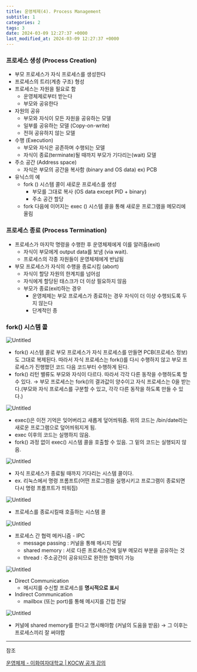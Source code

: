 ```yaml
---
title: 운영체제(4). Process Management
subtitle: 1
categories: 2
tags: 3
date: 2024-03-09 12:27:37 +0000
last_modified_at: 2024-03-09 12:27:37 +0000
---
```



### 프로세스 생성 (Process Creation)

- 부모 프로세스가 자식 프로세스를 생성한다
- 프로세스의 트리(계층 구조) 형성
- 프로세스는 자원을 필요로 함
    - 운영체제로부터 받는다
    - 부모와 공유한다
- 자원의 공유
    - 부모와 자식이 모든 자원을 공유하는 모델
    - 일부를 공유하는 모델 (Copy-on-write)
    - 전혀 공유하지 않는 모델
- 수행 (Execution)
    - 부모와 자식은 공존하며 수행되는 모델
    - 자식이 종료(terminate)될 때까지 부모가 기다리는(wait) 모델
- 주소 공간 (Address space)
    - 자식은 부모의 공간을 복사함 (binary and OS data) ex) PCB
- 유닉스의 예
    - fork () 시스템 콜이 새로운 프로세스를 생성
        - 부모를 그대로 복사 (OS data except PID + binary)
        - 주소 공간 할당
    - fork 다음에 이어지는 exec () 시스템 콜을 통해 새로운 프로그램을 메모리에 올림
    

### 프로세스 종료 (Process Termination)

- 프로세스가 마지막 명령을 수행한 후 운영체제에게 이를 알려줌(exit)
    - 자식이 부모에게 output data를 보냄 (via wait).
    - 프로세스의 각종 자원들이 운영체제에게 반납됨
- 부모 프로세스가 자식의 수행을 종료시킴 (abort)
    - 자식이 할당 자원의 한계치를 넘어섬
    - 자식에게 할당된 태스크가 더 이상 필요하지 않음
    - 부모가 종료(exit)하는 경우
        - 운영체제는 부모 프로세스가 종료하는 경우 자식이 더 이상 수행되도록 두지 않는다
        - 단계적인 종

### fork() 시스템 콜

![Untitled](%E1%84%8B%E1%85%AE%E1%86%AB%E1%84%8B%E1%85%A7%E1%86%BC%E1%84%8E%E1%85%A6%E1%84%8C%E1%85%A6(4)%20Process%20Management%2010e2c1d0467e4572b4dc72b7c3d81bb8/Untitled.png)

- fork() 시스템 콜로 부모 프로세스가 자식 프로세스를 만들면 PCB(프로세스 정보)도 그대로 복제된다. 따라서 자식 프로세스는 fork()를 다시 수행하지 않고 부모 프로세스가 진행했던 코드 다음 코드부터 수행하게 된다.
- fork() 리턴 밸류도 부모와 자식이 다르다. 따라서 각각 다른 동작을 수행하도록 할 수 있다. → 부모 프로세스는 fork()의 결과값이 양수이고 자식 프로세스는 0을 받는다.(부모와 자식 프로세스를 구분할 수 있고, 각각 다른 동작을 하도록 만들 수 있다.)

![Untitled](%E1%84%8B%E1%85%AE%E1%86%AB%E1%84%8B%E1%85%A7%E1%86%BC%E1%84%8E%E1%85%A6%E1%84%8C%E1%85%A6(4)%20Process%20Management%2010e2c1d0467e4572b4dc72b7c3d81bb8/Untitled%201.png)

- exec()은 이전 기억은 잊어버리고 새롭게 덮어씌워줌. 위의 코드는 /bin/date라는 새로운 프로그램으로 덮어씌워지게 됨.
- exec 이후의 코드는 실행하지 않음.
- fork() 과정 없이 exec() 시스템 콜을 호출할 수 있음. 그 밑의 코드는 실행되지 않음.

![Untitled](%E1%84%8B%E1%85%AE%E1%86%AB%E1%84%8B%E1%85%A7%E1%86%BC%E1%84%8E%E1%85%A6%E1%84%8C%E1%85%A6(4)%20Process%20Management%2010e2c1d0467e4572b4dc72b7c3d81bb8/Untitled%202.png)

- 자식 프로세스가 종료될 때까지 기다리는 시스템 콜이다.
- ex. 리눅스에서 명령 프롬프트(어떤 프로그램을 실행시키고 프로그램이 종료되면 다시 명령 프롬프트가 띄워짐)

![Untitled](%E1%84%8B%E1%85%AE%E1%86%AB%E1%84%8B%E1%85%A7%E1%86%BC%E1%84%8E%E1%85%A6%E1%84%8C%E1%85%A6(4)%20Process%20Management%2010e2c1d0467e4572b4dc72b7c3d81bb8/Untitled%203.png)

- 프로세스를 종료시킬때 호출하는 시스템 콜

![Untitled](%E1%84%8B%E1%85%AE%E1%86%AB%E1%84%8B%E1%85%A7%E1%86%BC%E1%84%8E%E1%85%A6%E1%84%8C%E1%85%A6(4)%20Process%20Management%2010e2c1d0467e4572b4dc72b7c3d81bb8/Untitled%204.png)

- 프로세스 간 협력 메커니즘 - IPC
    - message passing : 커널을 통해 메시지 전달
    - shared memory : 서로 다른 프로세스간에 일부 메모리 부분을 공유하는 것
    - thread : 주소공간이 공유되므로 완전한 협력이 가능

![Untitled](%E1%84%8B%E1%85%AE%E1%86%AB%E1%84%8B%E1%85%A7%E1%86%BC%E1%84%8E%E1%85%A6%E1%84%8C%E1%85%A6(4)%20Process%20Management%2010e2c1d0467e4572b4dc72b7c3d81bb8/Untitled%205.png)

- Direct Communication
    - 메시지를 수신할 프로세스를 **명시적으로 표시**
- Indirect Communication
    - mailbox (또는 port)를 통해 메시지를 간접 전달

![Untitled](%E1%84%8B%E1%85%AE%E1%86%AB%E1%84%8B%E1%85%A7%E1%86%BC%E1%84%8E%E1%85%A6%E1%84%8C%E1%85%A6(4)%20Process%20Management%2010e2c1d0467e4572b4dc72b7c3d81bb8/Untitled%206.png)

- 커널에 shared memory를 한다고 명시해야함 (커널의 도움을 받음) → 그 이후는 프로세스끼리 잘 써야함

---

참조

[운영체제 - 이화여자대학교 | KOCW 공개 강의](http://www.kocw.net/home/search/kemView.do?kemId=1046323)